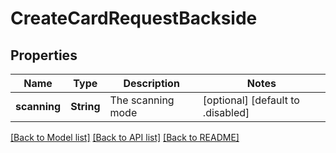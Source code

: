 # CreateCardRequestBackside

## Properties
Name | Type | Description | Notes
------------ | ------------- | ------------- | -------------
**scanning** | **String** | The scanning mode | [optional] [default to .disabled]

[[Back to Model list]](../README.md#documentation-for-models) [[Back to API list]](../README.md#documentation-for-api-endpoints) [[Back to README]](../README.md)


